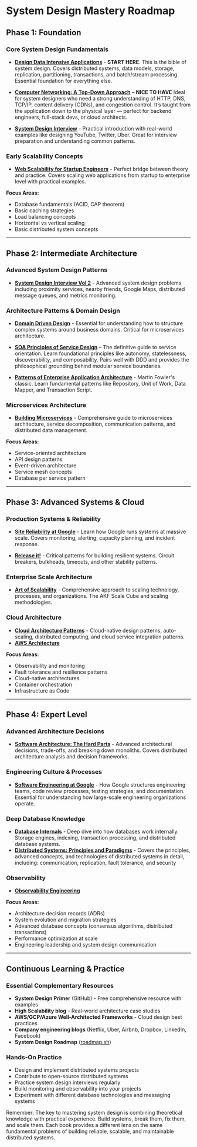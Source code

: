 # System Design Mastery Roadmap

## Phase 1: Foundation

### Core System Design Fundamentals
- **[Design Data Intensive Applications](https://www.oreilly.com/library/view/designing-data-intensive-applications/9781491903063/)** - **START HERE**. This is the bible of system design. Covers distributed systems, data models, storage, replication, partitioning, transactions, and batch/stream processing. Essential foundation for everything else.

- **[Computer Networking: A Top-Down Approach](https://www.amazon.com/Computer-Networking-Top-Down-Approach-8th/dp/0136681552)** – **NICE TO HAVE** Ideal for system designers who need a strong understanding of HTTP, DNS, TCP/IP, content delivery (CDNs), and congestion control. It’s taught from the application down to the physical layer — perfect for backend engineers, full-stack devs, or cloud architects.

- **[System Design Interview](https://www.amazon.com/System-Design-Interview-insiders-Second/dp/B08CMF2CQF/ref=sr_1_1_sspa?crid=3J1U0CRR9WYIB&dib=eyJ2IjoiMSJ9.CZwZ7txhICEtME2JuLCqj2SqVzYnt2wcOceosU30lufoHwQ6CdeH2i0Kx_0QYhnbBp5caVY5_UzpPbvDoGMte28eRpTI2xoY-PSF_kgZLHElVg0p2VoJFmWrWS2tvBpZyt3UJRsv-9m_yYc9yTXvRuhL3GmyieOesiS6YhbQfmI0FD9X_PC-MDYpf5wHLZ7HJqqdIn3m_Xjs-rgiqOWSimbdMLVLXR14IFhaNR2c0Z4.FbNEGNEKXufVyL1eF5c3QtoC88EactSC2r8T1Oq9k48&dib_tag=se&keywords=alex+xu&qid=1749863804&s=books&sprefix=alex+xu%2Cstripbooks%2C173&sr=1-1-spons&sp_csd=d2lkZ2V0TmFtZT1zcF9hdGY&psc=1)** - Practical introduction with real-world examples like designing YouTube, Twitter, Uber. Great for interview preparation and understanding common patterns.

### Early Scalability Concepts
- **[Web Scalability for Startup Engineers](http://amazon.com/Scalability-Startup-Engineers-Artur-Ejsmont/dp/0071843655)** - Perfect bridge between theory and practice. Covers scaling web applications from startup to enterprise level with practical examples.

**Focus Areas:**
- Database fundamentals (ACID, CAP theorem)
- Basic caching strategies
- Load balancing concepts
- Horizontal vs vertical scaling
- Basic distributed system concepts

---

## Phase 2: Intermediate Architecture

### Advanced System Design Patterns
- **[System Design Interview Vol 2](https://www.amazon.com/System-Design-Interview-Insiders-Guide/dp/1736049119/ref=sr_1_2_sspa?crid=3J1U0CRR9WYIB&dib=eyJ2IjoiMSJ9.CZwZ7txhICEtME2JuLCqj2SqVzYnt2wcOceosU30lufoHwQ6CdeH2i0Kx_0QYhnbBp5caVY5_UzpPbvDoGMte28eRpTI2xoY-PSF_kgZLHElVg0p2VoJFmWrWS2tvBpZyt3UJRsv-9m_yYc9yTXvRuhL3GmyieOesiS6YhbQfmI0FD9X_PC-MDYpf5wHLZ7HJqqdIn3m_Xjs-rgiqOWSimbdMLVLXR14IFhaNR2c0Z4.FbNEGNEKXufVyL1eF5c3QtoC88EactSC2r8T1Oq9k48&dib_tag=se&keywords=alex+xu&qid=1749863804&s=books&sprefix=alex+xu%2Cstripbooks%2C173&sr=1-2-spons&sp_csd=d2lkZ2V0TmFtZT1zcF9hdGY&psc=1)** - Advanced system design problems including proximity services, nearby friends, Google Maps, distributed message queues, and metrics monitoring.

### Architecture Patterns & Domain Design
- **[Domain Driven Design](http://amazon.com/Domain-Driven-Design-Tackling-Complexity-Software/dp/0321125215)** - Essential for understanding how to structure complex systems around business domains. Critical for microservices architecture.

- **[SOA Principles of Service Design](https://www.amazon.com/SOA-Principles-Service-Design-Prentice/dp/0132344823)** – The definitive guide to service orientation. Learn foundational principles like autonomy, statelessness, discoverability, and composability. Pairs well with DDD and provides the philosophical grounding behind modular service boundaries.


- **[Patterns of Enterprise Application Architecture](https://www.amazon.com/Patterns-Enterprise-Application-Architecture-Addison-Wesley-ebook/dp/B008OHVDFM/ref=sr_1_1?crid=3GWYF9RPNUJOF&dib=eyJ2IjoiMSJ9.9-3BHZDx8N-YUVvTk2Y0IZWsmpLm2RiSFY5z4r6kU7P0OwDzVmOH26Y5XcVF3H7WNxWBupu-TICpTm58KGWFTZ9VTmmVc-0rkix0nhT5Fv748DkYR4wqeQ-svUEJMWk9LRagO1X7_7RMA8AzlsEBFTvWybxMqTU6rgQdOs7Nx_6ak0ZMzhiHksRI-JvuRapdqIesh33NY07fv_p-uMhZ4Pl0gl6ViHbdsdA5gjVq1Lc.i132KqWHcHMiJ_HZMoG68bEyqaOnflbEvv1wbSpYpWQ&dib_tag=se&keywords=Patterns+of+Enterprise+Application+Architecture&qid=1749863456&s=digital-text&sprefix=patterns+of+enterprise+application+architecture%2Cdigital-text%2C131&sr=1-1)** - Martin Fowler's classic. Learn fundamental patterns like Repository, Unit of Work, Data Mapper, and Transaction Script.

### Microservices Architecture
- **[Building Microservices](https://www.oreilly.com/library/view/building-microservices-2nd/9781492034018/)** - Comprehensive guide to microservices architecture, service decomposition, communication patterns, and distributed data management.

**Focus Areas:**
- Service-oriented architecture
- API design patterns
- Event-driven architecture
- Service mesh concepts
- Database per service pattern

---

## Phase 3: Advanced Systems & Cloud

### Production Systems & Reliability
- **[Site Reliability at Google](https://www.amazon.com/Site-Reliability-Engineering-Production-Systems/dp/149192912X)** - Learn how Google runs systems at massive scale. Covers monitoring, alerting, capacity planning, and incident response.

- **[Release it!](https://www.amazon.com/Release-Design-Deploy-Production-Ready-Software-ebook/dp/B0DGX43D9B?ref_=ast_author_dp&th=1&psc=1)** - Critical patterns for building resilient systems. Circuit breakers, bulkheads, timeouts, and other stability patterns.

### Enterprise Scale Architecture
- **[Art of Scalability](https://www.amazon.com/Art-Scalability-Architecture-Organizations-Enterprise/dp/0134032802/ref=sr_1_1?crid=10L65QPRYRN3E&dib=eyJ2IjoiMSJ9.WockfrR8Ugztnoeyq3SosKe4j78Y9Bf7WzHDBQyuYz6pgkkc-HJe0ygo37imuDMljXYV2l7S3O3FfFz6e-Vnf0GbreJQTBTrrRQniZFoON-TmY8YugufZF5kdzRp-br6m1DJYKsfdQtuCVUfebvJ3I0mqDFlGBWjO0HvcyD7bWSgkLB964_nphQUckj6isPJdPLaibAuaFW4KguIG1J27u7sxVIrhUfMnGDi0XkitUg.Y3vm7ZrUBk7mszMQpjtHDEkT-lWCVznfKNDrNo6fR_g&dib_tag=se&keywords=the+art+of+scalability&qid=1749863537&s=books&sprefix=the+art+of+scalability%2Cstripbooks%2C155&sr=1-1)** - Comprehensive approach to scaling technology, processes, and organizations. The AKF Scale Cube and scaling methodologies.

### Cloud Architecture
- **[Cloud Architecture Patterns](https://www.amazon.com/Cloud-Architecture-Patterns-Using-Microsoft/dp/1449319777/ref=sr_1_3?crid=1J7MJMW5HJJDG&dib=eyJ2IjoiMSJ9.KBaRJODBo16mGyKnQPpFJOJBMgSI-e1LaMbLCT9nWhraZLHNuqj0UL9K2gKHGvLFCbeetSsFFiQlvDBjYrjbz6uJGvcilUSbEwHT0FcIl5ajpCZJ55zjVWAHltPB_Rw9OEirZPe5QAdhz9x4eRObo7PhLYxckxSoAiPrN7n1UZ4uU3z2iAjeLKDX5uAZVDIpt_KGYuDNdBaR45hcD4g8RHDmNavlZFZlovBiKj901ag.QJL2cRnM2wpNWUPxMx8Evon-Y8faviS-dwEabF_3rgE&dib_tag=se&keywords=Cloud+Architecture+Patterns&qid=1749863772&s=books&sprefix=cloud+architecture+patterns%2Cstripbooks%2C324&sr=1-3)** - Cloud-native design patterns, auto-scaling, distributed computing, and cloud service integration patterns.
- **[AWS Architecture](https://aws.amazon.com/architecture/)**

**Focus Areas:**
- Observability and monitoring
- Fault tolerance and resilience patterns
- Cloud-native architectures
- Container orchestration
- Infrastructure as Code

---

## Phase 4: Expert Level

### Advanced Architecture Decisions
- **[Software Architecture: The Hard Parts](https://www.oreilly.com/library/view/software-architecture-the/9781492086888/)** - Advanced architectural decisions, trade-offs, and breaking down monoliths. Covers distributed architecture analysis and decision frameworks.

### Engineering Culture & Processes
- **[Software Engineering at Google](https://www.oreilly.com/library/view/software-engineering-at/9781492082781/)** - How Google structures engineering teams, code review processes, testing strategies, and documentation. Essential for understanding how large-scale engineering organizations operate.

### Deep Database Knowledge
- **[Database Internals](https://www.amazon.com/Database-Internals-Deep-Distributed-Systems/dp/1492040347/ref=sr_1_1?crid=1VE8VQQQW7L0&dib=eyJ2IjoiMSJ9.c4QK-TVD1D8O9VjKP1lMdsgNQIyEkGEx3VEJ6SeUehcHWx7hksFGuRVF4vNzrg1z8fCVmcK1i-8lGTQrqN9_cMoMFVPk6LtFOmB6PhsUzS4r6BlGgjx1kvRH0PshKMngQ--88P0j-vK2OKAv_HK70bwxORStr52TrzHKeZ9fOS8vF40bBDbOPWlE9zabO1LBuPMvNiK0Q7ocV8xjDzqnIr3N-hW_QmakhjZR9jMFe50.TnVa9HMblKvRRpVfdhCLYh_E4rz-d6npkGwJgV24DmU&dib_tag=se&keywords=database+internals&qid=1749864383&s=books&sprefix=database+internal%2Cstripbooks%2C153&sr=1-1)** - Deep dive into how databases work internally. Storage engines, indexing, transaction processing, and distributed database systems.
- **[Distributed Systems: Principles and Paradigms](https://www.amazon.com/Distributed-Systems-Principles-Andrew-Tanenbaum/dp/153028175X)** - Covers the principles, advanced concepts, and technologies of distributed systems in detail, including: communication, replication, fault tolerance, and security

### Observability
- **[Observability Engineering
](https://www.oreilly.com/library/view/observability-engineering/9781492076438/)**

**Focus Areas:**
- Architecture decision records (ADRs)
- System evolution and migration strategies
- Advanced database concepts (consensus algorithms, distributed transactions)
- Performance optimization at scale
- Engineering leadership and system design communication

---

## Continuous Learning & Practice

### Essential Complementary Resources
- **System Design Primer** (GitHub) - Free comprehensive resource with examples
- **High Scalability blog** - Real-world architecture case studies
- **AWS/GCP/Azure Well-Architected Frameworks** - Cloud design best practices
- **Company engineering blogs** (Netflix, Uber, Airbnb, Dropbox, LinkedIn, Facebook)
- **System Design Roadmap** ([roadmap.sh](https://roadmap.sh/system-design))

### Hands-On Practice
- Design and implement distributed systems projects
- Contribute to open-source distributed systems
- Practice system design interviews regularly
- Build monitoring and observability into your projects
- Experiment with different database technologies and messaging systems

Remember: The key to mastering system design is combining theoretical knowledge with practical experience. Build systems, break them, fix them, and scale them. Each book provides a different lens on the same fundamental problems of building reliable, scalable, and maintainable distributed systems.
